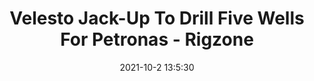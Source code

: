 ---
"title": "Velesto Jack-Up To Drill Five Wells For Petronas - Rigzone"
"date": "2021-10-2 13:5:30"
"feed_name": "GOOGLENEWSDRILLING"
"feed_website": "https://news.google.com/search?q=drilling%2Bincident&hl=en-US&gl=US&ceid=US:en"
"feed_rss": "https://news.google.com/rss/search?q=drilling%2Bincident&hl=en-US&gl=US&ceid=US:en"
"link": "https://www.rigzone.com/news/velesto_jackup_to_drill_five_wells_for_petronas-02-oct-2021-166596-article/"
"source": "{'href': 'https://www.rigzone.com', 'title': 'Rigzone'}"
"file": "_posts/2021-1-1-558b7ae7bf2c8ab6082fa50e10fdfbb543472dad.md"
"accident": "0"
"drilling": "0"
"dead": "0"
"injured": "0"
"arrested": "0"
"where": "unknown site"
"causes": "unknown"
"place": "unknown place"
---